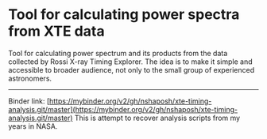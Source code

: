 # Tool for calculating power spectra from XTE data

Tool for calculating power spectrum and its products from the data collected by Rossi X-ray Timing Explorer. The idea is to make it simple and accessible to broader audience, not only to the small group of experienced astronomers.

------------

Binder link: [https://mybinder.org/v2/gh/nshaposh/xte-timing-analysis.git/master](https://mybinder.org/v2/gh/nshaposh/xte-timing-analysis.git/master)
This is attempt to recover analysis scripts from my years in NASA.

